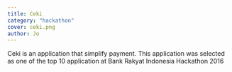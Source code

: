 ```yaml
---
title: Ceki
category: "hackathon"
cover: ceki.png
author: Jo
---
```


Ceki is an application that simplify payment. 
This application was selected as one of the top 10 application 
at Bank Rakyat Indonesia Hackathon 2016
